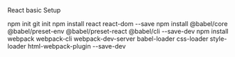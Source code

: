 React basic Setup

npm init
git init
npm install react react-dom --save
npm install @babel/core @babel/preset-env @babel/preset-react  @babel/cli --save-dev
npm install webpack webpack-cli webpack-dev-server babel-loader css-loader style-loader html-webpack-plugin --save-dev